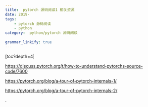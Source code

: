 ```yaml
---
title:  pytorch 源码阅读1 相关资源
date: 2019- 
tags:
    - pytorch 源码阅读
    - python
category:  python/pytorch 源码阅读
 
grammar_linkify: true
---
```


[toc?depth=4]



https://discuss.pytorch.org/t/how-to-understand-pytorchs-source-code/7600

https://pytorch.org/blog/a-tour-of-pytorch-internals-1/

https://pytorch.org/blog/a-tour-of-pytorch-internals-2/
 
 
 .